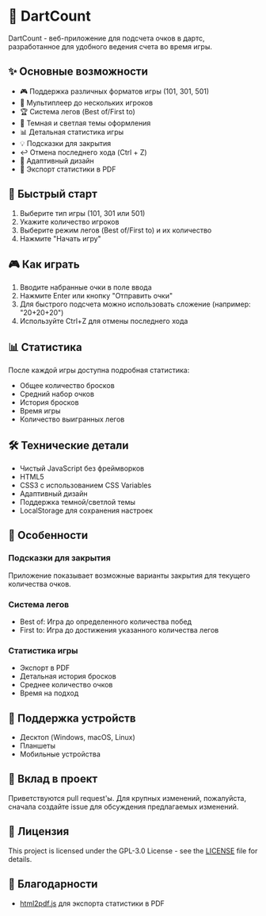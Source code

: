 # 🎯 DartCount

DartCount - веб-приложение для подсчета очков в дартс, разработанное для удобного ведения счета во время игры.

## ✨ Основные возможности

- 🎮 Поддержка различных форматов игры (101, 301, 501)
- 👥 Мультиплеер до нескольких игроков
- 🏆 Система легов (Best of/First to)
- 🎨 Темная и светлая темы оформления
- 📊 Детальная статистика игры
- 💡 Подсказки для закрытия
- ↩️ Отмена последнего хода (Ctrl + Z)
- 📱 Адаптивный дизайн
- 📄 Экспорт статистики в PDF

## 🚀 Быстрый старт

1. Выберите тип игры (101, 301 или 501)
2. Укажите количество игроков
3. Выберите режим легов (Best of/First to) и их количество
4. Нажмите "Начать игру"

## 🎮 Как играть

1. Вводите набранные очки в поле ввода
2. Нажмите Enter или кнопку "Отправить очки"
3. Для быстрого подсчета можно использовать сложение (например: "20+20+20")
4. Используйте Ctrl+Z для отмены последнего хода

## 📊 Статистика

После каждой игры доступна подробная статистика:
- Общее количество бросков
- Средний набор очков
- История бросков
- Время игры
- Количество выигранных легов

## 🛠 Технические детали

- Чистый JavaScript без фреймворков
- HTML5
- CSS3 с использованием CSS Variables
- Адаптивный дизайн
- Поддержка темной/светлой темы
- LocalStorage для сохранения настроек

## 🎯 Особенности

### Подсказки для закрытия
Приложение показывает возможные варианты закрытия для текущего количества очков.

### Система легов
- Best of: Игра до определенного количества побед
- First to: Игра до достижения указанного количества легов

### Статистика игры
- Экспорт в PDF
- Детальная история бросков
- Среднее количество очков
- Время на подход

## 📱 Поддержка устройств

- Десктоп (Windows, macOS, Linux)
- Планшеты
- Мобильные устройства

## 🤝 Вклад в проект

Приветствуются pull request'ы. Для крупных изменений, пожалуйста, сначала создайте issue для обсуждения предлагаемых изменений.

## 📄 Лицензия

This project is licensed under the GPL-3.0 License - see the [LICENSE](./LICENSE) file for details.

## 🙏 Благодарности

- [html2pdf.js](https://github.com/eKoopmans/html2pdf.js) для экспорта статистики в PDF
